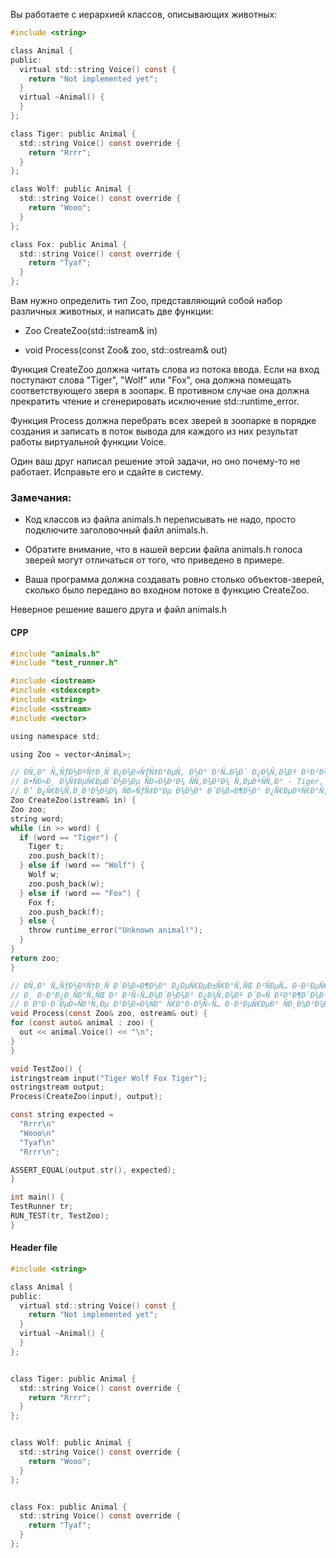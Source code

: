 Вы работаете с иерархией классов, описывающих животных:  
```objectivec
#include <string>

class Animal {
public:
  virtual std::string Voice() const {
    return "Not implemented yet";
  }
  virtual ~Animal() {
  }
};

class Tiger: public Animal {
  std::string Voice() const override {
    return "Rrrr";
  }
};

class Wolf: public Animal {
  std::string Voice() const override {
    return "Wooo";
  }
};

class Fox: public Animal {
  std::string Voice() const override {
    return "Tyaf";
  }
};
```
Вам нужно определить тип Zoo, представляющий собой набор различных животных, и написать две функции:

 - Zoo CreateZoo(std::istream& in)

 - void Process(const Zoo& zoo, std::ostream& out)

Функция CreateZoo должна читать слова из потока ввода. Если на вход поступают слова "Tiger", "Wolf" или "Fox", она должна помещать соответствующего зверя в зоопарк. В противном случае она должна прекратить чтение и сгенерировать исключение std::runtime_error.

Функция Process должна перебрать всех зверей в зоопарке в порядке создания и записать в поток вывода для каждого из них результат работы виртуальной функции Voice.

Один ваш друг написал решение этой задачи, но оно почему-то не работает. Исправьте его и сдайте в систему.

### Замечания: ###

 - Код классов из файла animals.h переписывать не надо, просто подключите заголовочный файл animals.h.

 - Обратите внимание, что в нашей версии файла animals.h голоса зверей могут отличаться от того, что приведено в примере.

 - Ваша программа должна создавать ровно столько объектов-зверей, сколько было передано во входном потоке в функцию CreateZoo.

  Неверное решение вашего друга и файл animals.h
  #### CPP ####
  ```objectivec
  #include "animals.h"
#include "test_runner.h"

#include <iostream>
#include <stdexcept>
#include <string>
#include <sstream>
#include <vector>

using namespace std;

using Zoo = vector<Animal>;

// Ð­Ñ‚Ð° Ñ„ÑƒÐ½ÐºÑ†Ð¸Ñ Ð¿Ð¾Ð»ÑƒÑ‡Ð°ÐµÑ‚ Ð½Ð° Ð²Ñ…Ð¾Ð´ Ð¿Ð¾Ñ‚Ð¾Ðº Ð²Ð²Ð¾Ð´Ð° Ð¸ Ñ‡Ð¸Ñ‚Ð°ÐµÑ‚ Ð¸Ð· Ð½ÐµÐ³Ð¾ Ð¾Ð¿Ð¸ÑÐ°Ð½Ð¸Ðµ Ð·Ð²ÐµÑ€ÐµÐ¹.
// Ð•ÑÐ»Ð¸ Ð¾Ñ‡ÐµÑ€ÐµÐ´Ð½Ð¾Ðµ ÑÐ»Ð¾Ð²Ð¾ ÑÑ‚Ð¾Ð³Ð¾ Ñ‚ÐµÐºÑÑ‚Ð° - Tiger, Wolf Ð¸Ð»Ð¸ Fox, Ñ„ÑƒÐ½ÐºÑ†Ð¸Ñ Ð´Ð¾Ð»Ð¶Ð½Ð° Ð¿Ð¾Ð¼ÐµÑÑ‚Ð¸Ñ‚ÑŒ ÑÐ¾Ð¾Ñ‚Ð²ÐµÑ‚ÑÑ‚Ð²ÑƒÑŽÑ‰ÐµÐ³Ð¾ Ð·Ð²ÐµÑ€Ñ Ð² Ð·Ð¾Ð¾Ð¿Ð°Ñ€Ðº.
// Ð’ Ð¿Ñ€Ð¾Ñ‚Ð¸Ð²Ð½Ð¾Ð¼ ÑÐ»ÑƒÑ‡Ð°Ðµ Ð¾Ð½Ð° Ð´Ð¾Ð»Ð¶Ð½Ð° Ð¿Ñ€ÐµÐºÑ€Ð°Ñ‚Ð¸Ñ‚ÑŒ Ñ‡Ñ‚ÐµÐ½Ð¸Ðµ Ð¸ ÑÐ³ÐµÐ½ÐµÑ€Ð¸Ñ€Ð¾Ð²Ð°Ñ‚ÑŒ Ð¸ÑÐºÐ»ÑŽÑ‡ÐµÐ½Ð¸Ðµ runtime_error.
Zoo CreateZoo(istream& in) {
  Zoo zoo;
  string word;
  while (in >> word) {
    if (word == "Tiger") {
      Tiger t;
      zoo.push_back(t);
    } else if (word == "Wolf") {
      Wolf w;
      zoo.push_back(w);
    } else if (word == "Fox") {
      Fox f;
      zoo.push_back(f);
    } else {
      throw runtime_error("Unknown animal!");
    }
  }
  return zoo;
}

// Ð­Ñ‚Ð° Ñ„ÑƒÐ½ÐºÑ†Ð¸Ñ Ð´Ð¾Ð»Ð¶Ð½Ð° Ð¿ÐµÑ€ÐµÐ±Ñ€Ð°Ñ‚ÑŒ Ð²ÑÐµÑ… Ð·Ð²ÐµÑ€ÐµÐ¹ Ð² Ð·Ð¾Ð¾Ð¿Ð°Ñ€ÐºÐµ Ð² Ð¿Ð¾Ñ€ÑÐ´ÐºÐµ Ð¸Ñ… ÑÐ¾Ð·Ð´Ð°Ð½Ð¸Ñ
// Ð¸ Ð·Ð°Ð¿Ð¸ÑÐ°Ñ‚ÑŒ Ð² Ð²Ñ‹Ñ…Ð¾Ð´Ð½Ð¾Ð¹ Ð¿Ð¾Ñ‚Ð¾Ðº Ð´Ð»Ñ ÐºÐ°Ð¶Ð´Ð¾Ð³Ð¾ Ð¸Ð· Ð½Ð¸Ñ… Ñ€ÐµÐ·ÑƒÐ»ÑŒÑ‚Ð°Ñ‚ Ñ€Ð°Ð±Ð¾Ñ‚Ñ‹ Ð²Ð¸Ñ€Ñ‚ÑƒÐ°Ð»ÑŒÐ½Ð¾Ð¹ Ñ„ÑƒÐ½ÐºÑ†Ð¸Ð¸ voice.
// Ð Ð°Ð·Ð´ÐµÐ»ÑÐ¹Ñ‚Ðµ Ð³Ð¾Ð»Ð¾ÑÐ° Ñ€Ð°Ð·Ð½Ñ‹Ñ… Ð·Ð²ÐµÑ€ÐµÐ¹ ÑÐ¸Ð¼Ð²Ð¾Ð»Ð¾Ð¼ Ð¿ÐµÑ€ÐµÐ²Ð¾Ð´Ð° ÑÑ‚Ñ€Ð¾ÐºÐ¸ '\n'.
void Process(const Zoo& zoo, ostream& out) {
  for (const auto& animal : zoo) {
    out << animal.Voice() << "\n";
  }
}

void TestZoo() {
  istringstream input("Tiger Wolf Fox Tiger");
  ostringstream output;
  Process(CreateZoo(input), output);

  const string expected =
    "Rrrr\n"
    "Wooo\n"
    "Tyaf\n"
    "Rrrr\n";

  ASSERT_EQUAL(output.str(), expected);
}

int main() {
  TestRunner tr;
  RUN_TEST(tr, TestZoo);
}
  ```
  #### Header file ####
```objectivec
#include <string>

class Animal {
public:
  virtual std::string Voice() const {
    return "Not implemented yet";
  }
  virtual ~Animal() {
  }
};


class Tiger: public Animal {
  std::string Voice() const override {
    return "Rrrr";
  }
};


class Wolf: public Animal {
  std::string Voice() const override {
    return "Wooo";
  }
};


class Fox: public Animal {
  std::string Voice() const override {
    return "Tyaf";
  }
};

```

